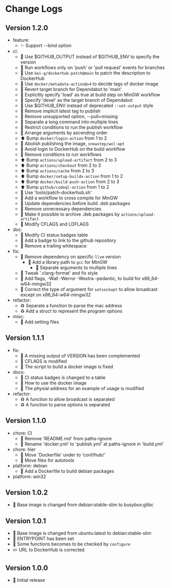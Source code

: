 # Change Logs

## Version 1.2.0

- feature:
  - :sparkles: Support --bind option
- ci:
  - :green_heart: Use $GITHUB_OUTPUT instead of $GITHUB_ENV to specify the version
  - :green_heart: Run workflows only on 'push' or 'pull request' events for branches
  - :green_heart: Use `kei-g/dockerhub-patch@main` to patch the description to DockerHub
  - :green_heart: Use `docker/metadata-action@v4` to decide tags of docker image
  - :robot: Revert target branch for Dependabot to 'main'
  - :green_heart: Explicitly specify 'load' as true at build step on MinGW workflow
  - :robot: Specify 'devel' as the target branch of Dependabot
  - :green_heart: Use $GITHUB_ENV instead of deprecated `::set-output` style
  - :green_heart: Remove implicit latest tag to publish
  - :green_heart: Remove unsupported option, --pull=missing
  - :green_heart: Separate a long command into multiple lines
  - :green_heart: Restrict conditions to run the publish workflow
  - :green_heart: Arrange arguments by ascending order
  - :arrow_up: Bump `docker/login-action` from 1 to 2
  - :green_heart: Abolish publishing the image, `snowstep/wol:apt`
  - :green_heart: Avoid login to DockerHub on the build workflow
  - :green_heart: Remove conditions to run workflows
  - :arrow_up: Bump `actions/upload-artifact` from 2 to 3
  - :arrow_up: Bump `actions/checkout` from 2 to 3
  - :arrow_up: Bump `actions/cache` from 2 to 3
  - :arrow_up: Bump `docker/setup-buildx-action` from 1 to 2
  - :arrow_up: Bump `docker/build-push-action` from 2 to 3
  - :arrow_up: Bump `github/codeql-action` from 1 to 2
  - :hammer: Use 'tools/patch-dockerhub.sh'
  - :green_heart: Add a workflow to cross compile for MinGW
  - :green_heart: Update dependencies before build .deb packages
  - :green_heart: Remove unnecessary dependencies
  - :green_heart: Make it possible to archive .deb packages by `actions/upload-artifact`
  - :green_heart: Modify CFLAGS and LDFLAGS
- doc:
  - :memo: Modify CI status badges table
  - :memo: Add a badge to link to the github repository
  - :lipstick: Remove a trailing whitespace
- fix:
  - :whale: Remove dependency on specific `llvm` version
    - :whale: Add a library path to `gcc` for MinGW
      - :whale: Separate arguments to multiple lines
  - :lipstick: Tweak '.clang-format' and fix style
  - :hammer: Add flags, -Wall -Werror -Wextra -pedantic, to build for x86_64-w64-mingw32
  - :rotating_light: Correct the type of argument for `setsockopt` to allow broadcast except on x86_64-w64-mingw32
- refactor:
  - :recycle: Separate a function to parse the mac address
  - :recycle: Add a struct to represent the program options
- misc:
  - :wrench: Add setting files

## Version 1.1.1

- fix:
  - :whale: A missing output of VERSION has been complemented
  - :whale: CFLAGS is modified
  - :whale: The script to build a docker image is fixed
- docs:
  - :memo: CI status badges is changed to a table
  - :memo: How to use the docker image
  - :memo: The physial address for an example of usage is modified
- refactor:
  - :recycle: A function to allow broadcast is separated
  - :recycle: A function to parse options is separated

## Version 1.1.0

- chore: CI
  - :green_heart: Remove 'README.md' from paths-ignore
  - :green_heart: Rename 'docker.yml' to 'publish.yml' at paths-ignore in 'build.yml'
- chore: hier
  - :truck: Move 'Dockerfile' under to 'conf/hub/'
  - :truck: Move files for autotools
- platform: debian
  - :penguin: Add a Dockerfile to build debian packages
- platform: win32

## Version 1.0.2

- :whale: Base image is changed from debian:stable-slim to busybox:glibc

## Version 1.0.1

- :whale: Base image is changed from ubuntu:latest to debian:stable-slim
- :whale: ENTRYPOINT has been set
- :wrench: Some functions becomes to be checked by `configure`
- :pencil2: URL to DockerHub is corrected

## Version 1.0.0

- :tada: Initial release
